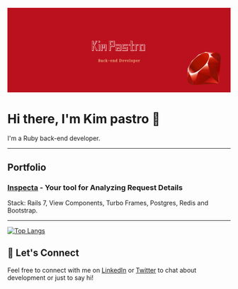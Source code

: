 ![cover github](https://github.com/kimpastro/kimpastro/blob/main/images/cover.png)

# Hi there, I'm Kim pastro 👋


I'm a Ruby back-end developer.

---

## Portfolio

### [Inspecta](https://inspecta.fly.dev/) - Your tool for Analyzing Request Details
Stack: Rails 7, View Components, Turbo Frames, Postgres, Redis and Bootstrap.

---

[![Top Langs](https://github-readme-stats-git-masterrstaa-rickstaa.vercel.app/api/top-langs/?username=kimpastro)](https://github.com/kimpastro/github-readme-stats)

## 🤝 Let's Connect

Feel free to connect with me on [LinkedIn](https://linkedin.com/in/kimpastro) or [Twitter](https://twitter.com/kimpastro) to chat about development or just to say hi!
